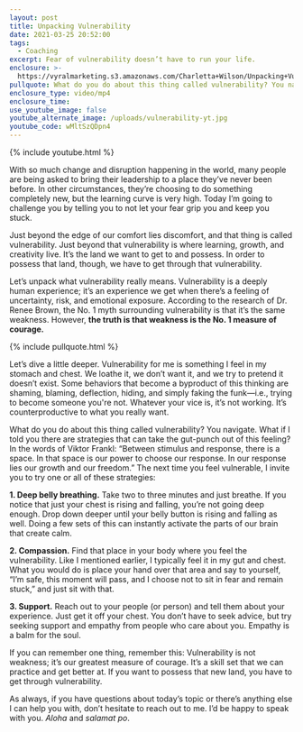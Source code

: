 ```yaml
---
layout: post
title: Unpacking Vulnerability
date: 2021-03-25 20:52:00
tags:
  - Coaching
excerpt: Fear of vulnerability doesn’t have to run your life.
enclosure: >-
  https://vyralmarketing.s3.amazonaws.com/Charletta+Wilson/Unpacking+Vulnerability.mp4
pullquote: What do you do about this thing called vulnerability? You navigate.
enclosure_type: video/mp4
enclosure_time:
use_youtube_image: false
youtube_alternate_image: /uploads/vulnerability-yt.jpg
youtube_code: wMltSzQDpn4
---
```

{% include youtube.html %}

With so much change and disruption happening in the world, many people are being asked to bring their leadership to a place they’ve never been before. In other circumstances, they’re choosing to do something completely new, but the learning curve is very high. Today I’m going to challenge you by telling you to not let your fear grip you and keep you stuck.&nbsp;

Just beyond the edge of our comfort lies discomfort, and that thing is called vulnerability. Just beyond that vulnerability is where learning, growth, and creativity live. It’s the land we want to get to and possess. In order to possess that land, though, we have to get through that vulnerability.&nbsp;

Let’s unpack what vulnerability really means. Vulnerability is a deeply human experience; it’s an experience we get when there’s a feeling of uncertainty, risk, and emotional exposure. According to the research of Dr. Renee Brown, the No. 1 myth surrounding vulnerability is that it’s the same weakness. However, **the truth is that weakness is the No. 1 measure of courage.**&nbsp;

{% include pullquote.html %}

Let’s dive a little deeper. Vulnerability for me is something I feel in my stomach and chest. We loathe it, we don’t want it, and we try to pretend it doesn’t exist. Some behaviors that become a byproduct of this thinking are shaming, blaming, deflection, hiding, and simply faking the funk—i.e., trying to become someone you're not. Whatever your vice is, it’s not working. It’s counterproductive to what you really want.&nbsp;

What do you do about this thing called vulnerability? You navigate. What if I told you there are strategies that can take the gut-punch out of this feeling? In the words of Viktor Frankl: “Between stimulus and response, there is a space. In that space is our power to choose our response. In our response lies our growth and our freedom.” The next time you feel vulnerable, I invite you to try one or all of these strategies:

**1\. Deep belly breathing.** Take two to three minutes and just breathe. If you notice that just your chest is rising and falling, you’re not going deep enough. Drop down deeper until your belly button is rising and falling as well. Doing a few sets of this can instantly activate the parts of our brain that create calm.&nbsp;

**2\. Compassion.** Find that place in your body where you feel the vulnerability. Like I mentioned earlier, I typically feel it in my gut and chest. What you would do is place your hand over that area and say to yourself, “I’m safe, this moment will pass, and I choose not to sit in fear and remain stuck,” and just sit with that.&nbsp;

**3\. Support.** Reach out to your people (or person) and tell them about your experience. Just get it off your chest. You don’t have to seek advice, but try seeking support and empathy from people who care about you. Empathy is a balm for the soul.

If you can remember one thing, remember this: Vulnerability is not weakness; it’s our greatest measure of courage. It’s a skill set that we can practice and get better at. If you want to possess that new land, you have to get through vulnerability.&nbsp;

As always, if you have questions about today’s topic or there’s anything else I can help you with, don’t hesitate to reach out to me. I’d be happy to speak with you. *Aloha* and *salamat po*.
